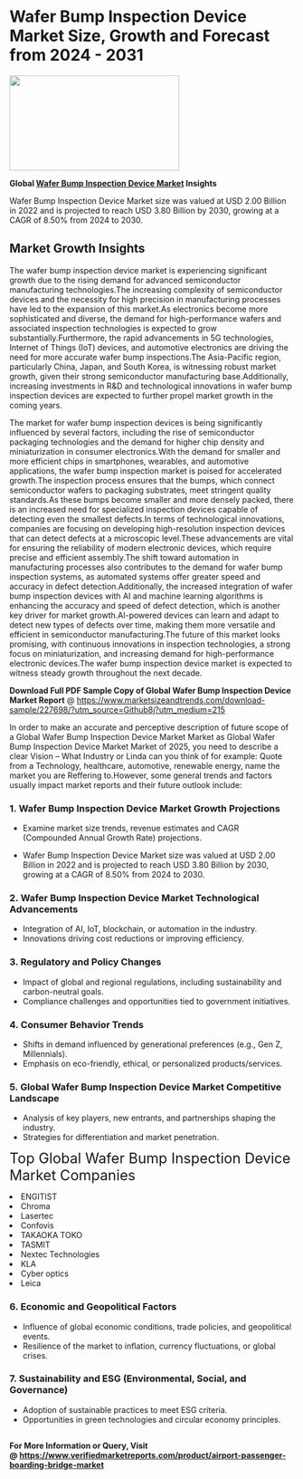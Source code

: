 <H1>Wafer Bump Inspection Device Market Size, Growth and Forecast from 2024 - 2031</H1><img class="aligncenter size-medium wp-image-584254" src="https://thirdeyenews.in/wp-content/uploads/2024/09/Global-Market-Research-300x168.jpeg" alt="" width="300" height="168" /><p><strong>Global&nbsp;<a href="https://www.marketsizeandtrends.com/download-sample/227698/?utm_source=Github8j?utm_medium=215">Wafer Bump Inspection Device Market</a> Insights</strong></p><p>Wafer Bump Inspection Device Market size was valued at USD 2.00 Billion in 2022 and is projected to reach USD 3.80 Billion by 2030, growing at a CAGR of 8.50% from 2024 to 2030.</p><p><h2>Market Growth Insights</h2> <p>The wafer bump inspection device market is experiencing significant growth due to the rising demand for advanced semiconductor manufacturing technologies.The increasing complexity of semiconductor devices and the necessity for high precision in manufacturing processes have led to the expansion of this market.As electronics become more sophisticated and diverse, the demand for high-performance wafers and associated inspection technologies is expected to grow substantially.Furthermore, the rapid advancements in 5G technologies, Internet of Things (IoT) devices, and automotive electronics are driving the need for more accurate wafer bump inspections.The Asia-Pacific region, particularly China, Japan, and South Korea, is witnessing robust market growth, given their strong semiconductor manufacturing base.Additionally, increasing investments in R&D and technological innovations in wafer bump inspection devices are expected to further propel market growth in the coming years.</p> <p>The market for wafer bump inspection devices is being significantly influenced by several factors, including the rise of semiconductor packaging technologies and the demand for higher chip density and miniaturization in consumer electronics.With the demand for smaller and more efficient chips in smartphones, wearables, and automotive applications, the wafer bump inspection market is poised for accelerated growth.The inspection process ensures that the bumps, which connect semiconductor wafers to packaging substrates, meet stringent quality standards.As these bumps become smaller and more densely packed, there is an increased need for specialized inspection devices capable of detecting even the smallest defects.In terms of technological innovations, companies are focusing on developing high-resolution inspection devices that can detect defects at a microscopic level.These advancements are vital for ensuring the reliability of modern electronic devices, which require precise and efficient assembly.The shift toward automation in manufacturing processes also contributes to the demand for wafer bump inspection systems, as automated systems offer greater speed and accuracy in defect detection.Additionally, the increased integration of wafer bump inspection devices with AI and machine learning algorithms is enhancing the accuracy and speed of defect detection, which is another key driver for market growth.AI-powered devices can learn and adapt to detect new types of defects over time, making them more versatile and efficient in semiconductor manufacturing.The future of this market looks promising, with continuous innovations in inspection technologies, a strong focus on miniaturization, and increasing demand for high-performance electronic devices.The wafer bump inspection device market is expected to witness steady growth throughout the next decade.</p><p><span class=""><strong>Download Full PDF Sample Copy of Global Wafer Bump Inspection Device Market Report</strong> @ <a href="https://www.marketsizeandtrends.com/download-sample/227698/?utm_source=Github8j?utm_medium=215" target="_blank">https://www.marketsizeandtrends.com/download-sample/227698/?utm_source=Github8j?utm_medium=215</a></span></p><p>In order to make an accurate and perceptive description of future scope of a Global&nbsp;Wafer Bump Inspection Device Market Market as Global&nbsp;Wafer Bump Inspection Device Market Market of 2025, you need to describe a clear Vision &ndash; What Industry or Linda can you think of for example: Quote from a Technology, healthcare, automotive, renewable energy, name the market you are Reffering to.However, some general trends and factors usually impact market reports and their future outlook include:</p><h3>1.&nbsp;<strong>Wafer Bump Inspection Device Market Growth Projections</strong></h3><ul><li>Examine market size trends, revenue estimates and CAGR (Compounded Annual Growth Rate) projections.</li><li><p>Wafer Bump Inspection Device Market size was valued at USD 2.00 Billion in 2022 and is projected to reach USD 3.80 Billion by 2030, growing at a CAGR of 8.50% from 2024 to 2030.</p></li></ul><h3>2.&nbsp;<strong>Wafer Bump Inspection Device Market Technological Advancements</strong></h3><ul><li>Integration of AI, IoT, blockchain, or automation in the industry.</li><li>Innovations driving cost reductions or improving efficiency.</li></ul><h3>3.&nbsp;<strong>Regulatory and Policy Changes</strong></h3><ul><li>Impact of global and regional regulations, including sustainability and carbon-neutral goals.</li><li>Compliance challenges and opportunities tied to government initiatives.</li></ul><h3>4.&nbsp;<strong>Consumer Behavior Trends</strong></h3><ul><li>Shifts in demand influenced by generational preferences (e.g., Gen Z, Millennials).</li><li>Emphasis on eco-friendly, ethical, or personalized products/services.</li></ul><h3>5.&nbsp;<strong>Global Wafer Bump Inspection Device Market Competitive Landscape</strong></h3><ul><li>Analysis of key players, new entrants, and partnerships shaping the industry.</li><li>Strategies for differentiation and market penetration.</li></ul><p data-pm-slice="1 1 []"><span style="color: inherit; font-family: inherit; font-size: 25px;">Top Global Wafer Bump Inspection Device Market Companies</span></p><div class="" data-test-id=""><p><li>ENGITIST</li><li> Chroma</li><li> Lasertec</li><li> Confovis</li><li> TAKAOKA TOKO</li><li> TASMIT</li><li> Nextec Technologies</li><li> KLA</li><li> Cyber optics</li><li> Leica</li></p></div><h3>6.&nbsp;<strong>Economic and Geopolitical Factors</strong></h3><ul><li>Influence of global economic conditions, trade policies, and geopolitical events.</li><li>Resilience of the market to inflation, currency fluctuations, or global crises.</li></ul><h3>7.&nbsp;<strong>Sustainability and ESG (Environmental, Social, and Governance)</strong></h3><ul><li>Adoption of sustainable practices to meet ESG criteria.</li><li>Opportunities in green technologies and circular economy principles.</li></ul><h2><strong style="font-size: 14px;">For More Information or Query, Visit @&nbsp;</strong><a style="background-color: #ffffff; font-size: 14px;" href="https://www.marketsizeandtrends.com/report/wafer-bump-inspection-device-market/" target="_blank">https://www.verifiedmarketreports.com/product/airport-passenger-boarding-bridge-market</a></h2>
